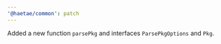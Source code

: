 ```yaml
---
'@haetae/common': patch
---
```


Added a new function `parsePkg` and interfaces `ParsePkgOptions` and `Pkg`.
